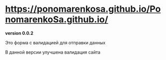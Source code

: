 # https://ponomarenkosa.github.io/PonomarenkoSa.github.io/
**version 0.0.2**


Это форма с валидацией для отправки данных

В данной версии улучшена валидация сайта